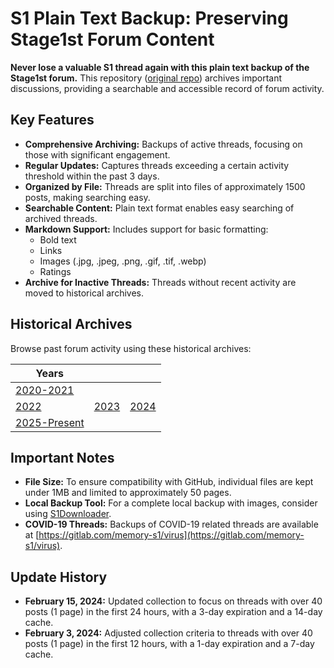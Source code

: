 # S1 Plain Text Backup: Preserving Stage1st Forum Content 

**Never lose a valuable S1 thread again with this plain text backup of the Stage1st forum.** This repository ([original repo](https://github.com/TomoeMami/S1PlainTextBackup)) archives important discussions, providing a searchable and accessible record of forum activity.

## Key Features

*   **Comprehensive Archiving:** Backups of active threads, focusing on those with significant engagement.
*   **Regular Updates:** Captures threads exceeding a certain activity threshold within the past 3 days.
*   **Organized by File:** Threads are split into files of approximately 1500 posts, making searching easy.
*   **Searchable Content:** Plain text format enables easy searching of archived threads.
*   **Markdown Support:** Includes support for basic formatting:
    *   Bold text
    *   Links
    *   Images (.jpg, .jpeg, .png, .gif, .tif, .webp)
    *   Ratings
*   **Archive for Inactive Threads:** Threads without recent activity are moved to historical archives.

## Historical Archives

Browse past forum activity using these historical archives:

| Years                                  |                                           |                |
| -------------------------------------- | ----------------------------------------- | -------------- |
| [2020-2021](https://github.com/TomoeMami/S1PlainTextArchive2021) |                                           |                |
| [2022](https://github.com/TomoeMami/S1PlainTextArchive2022)       | [2023](https://github.com/TomoeMami/S1PlainTextArchive2023) | [2024](https://github.com/TomoeMami/S1PlainTextArchive2024) |
| [2025-Present](https://github.com/TomoeMami/S1PlainTextArchive2025)  |                                           |                |

## Important Notes

*   **File Size:** To ensure compatibility with GitHub, individual files are kept under 1MB and limited to approximately 50 pages.
*   **Local Backup Tool:** For a complete local backup with images, consider using [S1Downloader](https://github.com/shuangluoxss/Stage1st-downloader).
*   **COVID-19 Threads:**  Backups of COVID-19 related threads are available at [https://gitlab.com/memory-s1/virus](https://gitlab.com/memory-s1/virus).

## Update History

*   **February 15, 2024:** Updated collection to focus on threads with over 40 posts (1 page) in the first 24 hours, with a 3-day expiration and a 14-day cache.
*   **February 3, 2024:** Adjusted collection criteria to threads with over 40 posts (1 page) in the first 12 hours, with a 1-day expiration and a 7-day cache.